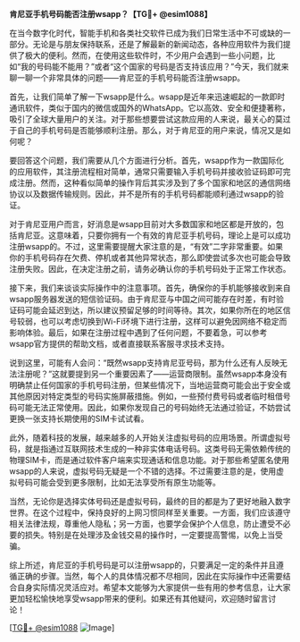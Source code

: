 **肯尼亚手机号码能否注册wsapp？【TG💪+ @esim1088】**

在当今数字化时代，智能手机和各类社交软件已成为我们日常生活中不可或缺的一部分。无论是与朋友保持联系，还是了解最新的新闻动态，各种应用软件为我们提供了极大的便利。然而，在使用这些软件时，不少用户会遇到一些小问题，比如“我的号码能不能用？”或者“这个国家的号码是否支持该应用？”今天，我们就来聊一聊一个非常具体的问题——肯尼亚的手机号码能否注册wsapp。

首先，让我们简单了解一下wsapp是什么。wsapp是近年来迅速崛起的一款即时通讯软件，类似于国内的微信或国外的WhatsApp。它以高效、安全和便捷著称，吸引了全球大量用户的关注。对于那些想要尝试这款应用的人来说，最关心的莫过于自己的手机号码是否能够顺利注册。那么，对于肯尼亚的用户来说，情况又是如何呢？

要回答这个问题，我们需要从几个方面进行分析。首先，wsapp作为一款国际化的应用软件，其注册流程相对简单，通常只需要输入手机号码并接收验证码即可完成注册。然而，这种看似简单的操作背后其实涉及到了多个国家和地区的通信网络协议以及数据传输规则。因此，并不是所有的手机号码都能顺利通过wsapp的验证。

对于肯尼亚用户而言，好消息是wsapp目前对大多数国家和地区都是开放的，包括肯尼亚。这意味着，只要你拥有一个有效的肯尼亚手机号码，理论上是可以成功注册wsapp的。不过，这里需要提醒大家注意的是，“有效”二字非常重要。如果你的手机号码存在欠费、停机或者其他异常状态，那么即使尝试多次也可能会导致注册失败。因此，在决定注册之前，请务必确认你的手机号码处于正常工作状态。

接下来，我们来谈谈实际操作中的注意事项。首先，确保你的手机能够接收到来自wsapp服务器发送的短信验证码。由于肯尼亚与中国之间可能存在时差，有时验证码可能会延迟到达，所以建议预留足够的时间等待。其次，如果你所在的地区信号较弱，也可以考虑切换到Wi-Fi环境下进行注册，这样可以避免因网络不稳定而影响体验。最后，如果在注册过程中遇到了任何问题，不要着急，可以参考wsapp官方提供的帮助文档，或者直接联系客服寻求技术支持。

说到这里，可能有人会问：“既然wsapp支持肯尼亚号码，那为什么还有人反映无法注册呢？”这就要提到另一个重要因素了——运营商限制。虽然wsapp本身没有明确禁止任何国家的手机号码注册，但某些情况下，当地运营商可能会出于安全或其他原因对特定类型的号码实施屏蔽措施。例如，一些预付费号码或者临时租借号码可能无法正常使用。因此，如果你发现自己的号码始终无法通过验证，不妨尝试更换一张支持长期使用的SIM卡试试看。

此外，随着科技的发展，越来越多的人开始关注虚拟号码的应用场景。所谓虚拟号码，就是指通过互联网技术生成的一种非实体电话号码。这类号码无需依赖传统的物理SIM卡，而是通过软件客户端来实现通话和信息功能。对于那些希望匿名使用wsapp的人来说，虚拟号码无疑是一个不错的选择。不过需要注意的是，使用虚拟号码可能会受到更多限制，比如无法享受所有原生功能等。

当然，无论你是选择实体号码还是虚拟号码，最终的目的都是为了更好地融入数字世界。在这个过程中，保持良好的上网习惯同样至关重要。一方面，我们应该遵守相关法律法规，尊重他人隐私；另一方面，也要学会保护个人信息，防止遭受不必要的损失。特别是在处理涉及金钱交易的操作时，一定要提高警惕，以免上当受骗。

综上所述，肯尼亚的手机号码是可以注册wsapp的，只要满足一定的条件并且遵循正确的步骤。当然，每个人的具体情况都不尽相同，因此在实际操作中还需要结合自身实际情况灵活应对。希望本文能够为大家提供一些有用的参考信息，让大家更加轻松愉快地享受wsapp带来的便利。如果还有其他疑问，欢迎随时留言讨论！

[[TG💪+ @esim1088](https://t.me/s/esim1088) ![Image](https://i.postimg.cc/4NQfJmqS/Snipaste-2025-05-13-00-14-12.png)]